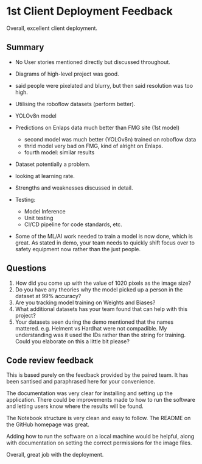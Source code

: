 # 1st Client Deployment Feedback

Overall, excellent client deployment.

## Summary

- No User stories mentioned directly but discussed throughout.
- Diagrams of high-level project was good.
- said people were pixelated and blurry, but then said resolution was too high.
- Utilising the roboflow datasets (perform better).
- YOLOv8n model
- Predictions on Enlaps data much better than FMG site (1st model)
  - second model was much better (YOLOv8n) trained on roboflow data
  - thrid model very bad on FMG, kind of alright on Enlaps.
  - fourth model:  similar results
- Dataset potentially a problem.
- looking at learning rate.
- Strengths and weaknesses discussed in detail.
- Testing:
  - Model Inference
  - Unit testing
  - CI/CD pipeline for code standards, etc.


- Some of the ML/AI work needed to train a model is now done, which is great.  As stated in demo, your team needs to quickly shift focus over to safety equipment now rather than the just people.



## Questions
1. How did you come up with the value of 1020 pixels as the image size?
2. Do you have any theories why the model picked up a person in the dataset at 99% accuracy?
3. Are you tracking model training on Weights and Biases?
4. What additional datasets has your team found that can help with this project?
5. Your datasets seen during the demo mentioned that the names mattered. e.g. Helment vs Hardhat were not compadible.  My understanding was it used the IDs rather than the string for training. Could you elaborate on this a little bit please?


## Code review feedback
This is based purely on the feedback provided by the paired team.  It has been santised and paraphrased here for your convenience.

The documentation was very clear for installing and setting up the application.  There could be improvements made to how to run the software and letting users know where the results will be found.

The Notebook structure is very clean and easy to follow.  The README on the GitHub homepage was great.  

Adding how to run the software on a local machine would be helpful, along with documentation on setting the correct permissions for the image files.



Overall, great job with the deployment.